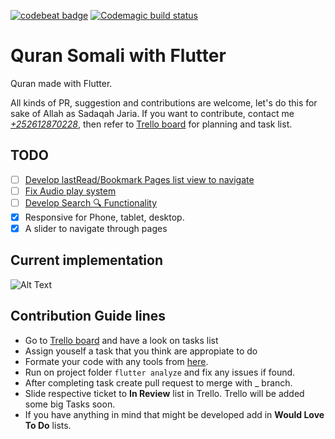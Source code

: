 [![codebeat badge](https://codebeat.co/badges/65010906-564f-48c9-aadd-bf9c9ee1d4b3)](https://codebeat.co/projects/github-com-sadaqaworks-quran-master)
[![Codemagic build status](https://api.codemagic.io/apps/5e1c37ea48f5bc38b74143ab/5e1c37ea48f5bc38b74143aa/status_badge.svg)](https://codemagic.io/apps/5e1c37ea48f5bc38b74143ab/5e1c37ea48f5bc38b74143aa/latest_build)

# Quran Somali with Flutter

Quran made with Flutter.

All kinds of PR, suggestion and contributions are welcome, let's do this for sake of Allah as Sadaqah Jaria. If you want to contribute, contact me [_+252612870228_](wa.me/252612870228), then refer to [Trello board](https://trello.com/invite/b/fJ3XofTP/ATTI94ce1f3b4c7658017f3b05eae9220a000D167E49/quran-somali) for planning and task list.

## TODO

- [ ] [Develop lastRead/Bookmark Pages list view to navigate](https://trello.com/c/3SvIFHAN)
- [ ] [Fix Audio play system](https://trello.com/c/dTA4WaeG)
- [ ] [Develop Search 🔍 Functionality](https://trello.com/c/omNbx1ju)
- [x] Responsive for Phone, tablet, desktop.
- [x] A slider to navigate through pages

## Current implementation

<!-- ![](https://im4.ezgif.com/tmp/ezgif-4-59bdee350e.webp) -->
<img src="https://im4.ezgif.com/tmp/ezgif-4-59bdee350e.webp" alt="Alt Text">

## Contribution Guide lines

- Go to [Trello board](https://trello.com/invite/b/fJ3XofTP/ATTI94ce1f3b4c7658017f3b05eae9220a000D167E49/quran-somali) and have a look on tasks list
- Assign youself a task that you think are appropiate to do
- Formate your code with any tools from [here](https://flutter.dev/docs/development/tools/formatting).
- Run on project folder `flutter analyze` and fix any issues if found.
- After completing task create pull request to merge with \_ branch.
- Slide respective ticket to **In Review** list in Trello. Trello will be added some big Tasks soon.
- If you have anything in mind that might be developed add in **Would Love To Do** lists.
